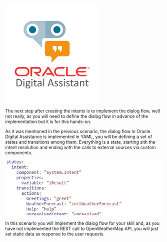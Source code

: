 ![Oracle Digital Assistant Logo](./assets/oda-sticker.jpg)

The next step after creating the intents is to implement the dialog flow, well not really, as you will need to define the dialog flow in advance of the implementation but it is for this hands-on.

As it was mentioned in the previous scenario, the dialog flow in Oracle Digital Assistance is implemented in YAML, you will be defining a set of states and transitions among them.
Everything is a state, starting sith the intent resolution and ending with the calls to external sources via custom components.

![Oracle Digital Assistant - Intro flow](./assets/intro-flow.jpg)

In this scenario you will implement the dialog flow for your skill and, as you have not implemented the REST call to OpenWeatherMap API, you will just set static data as response to the user requests.


